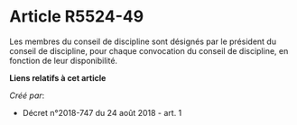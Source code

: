 # Article R5524-49

Les membres du conseil de discipline sont désignés par le président du conseil de discipline, pour chaque convocation du
conseil de discipline, en fonction de leur disponibilité.

**Liens relatifs à cet article**

_Créé par_:

  - Décret n°2018-747 du 24 août 2018 - art. 1
